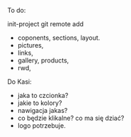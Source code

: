 To do:

init-project
git remote add

- coponents, sections, layout.
- pictures,
- links,
- gallery, products,
- rwd,

Do Kasi:
- jaka to czcionka?
- jakie to kolory?
- nawigacja jakas?
- co będzie klikalne? co ma się dziać?
- logo potrzebuje.
